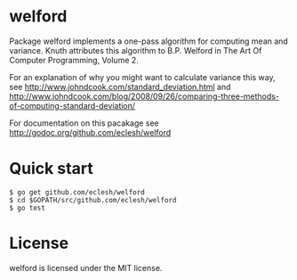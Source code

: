 welford
=======

Package welford implements a one-pass algorithm for computing mean and
variance. Knuth attributes this algorithm to B.P. Welford in The Art
Of Computer Programming, Volume 2.

For an explanation of why you might want to calculate variance this
way, see http://www.johndcook.com/standard_deviation.html and
http://www.johndcook.com/blog/2008/09/26/comparing-three-methods-of-computing-standard-deviation/

For documentation on this pacakage see
http://godoc.org/github.com/eclesh/welford

Quick start
===========

	$ go get github.com/eclesh/welford
	$ cd $GOPATH/src/github.com/eclesh/welford
	$ go test

License
=======

welford is licensed under the MIT license.
